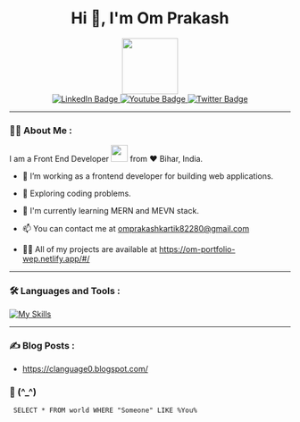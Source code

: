 <h1 align="center">Hi 👋, I'm Om Prakash</h1>

<div id="header" align="center">
  <img src="https://media.giphy.com/media/M9gbBd9nbDrOTu1Mqx/giphy.gif" width="100"/>
</div>

<div id="badges" align="center">
  <a href="https://www.linkedin.com/in/om-prakash-kumar-23507020a/">
    <img src="https://img.shields.io/badge/LinkedIn-blue?style=for-the-badge&logo=linkedin&logoColor=white" alt="LinkedIn Badge"/>
  </a>
  <a href="https://www.youtube.com/@ProgrammingOM">
    <img src="https://img.shields.io/badge/YouTube-red?style=for-the-badge&logo=youtube&logoColor=white" alt="Youtube Badge"/>
  </a>
  <a href="your-twitter-URL">
    <img src="https://img.shields.io/badge/Twitter-blue?style=for-the-badge&logo=twitter&logoColor=white" alt="Twitter Badge"/>
  </a>
</div>
<div id="badges" align="center">
  <img src="https://komarev.com/ghpvc/?username=kom50&style=flat-square&color=blue" alt=""/>
</div>
<hr/>

### :woman_technologist: About Me :

I am a Front End Developer <img src="https://media.giphy.com/media/WUlplcMpOCEmTGBtBW/giphy.gif" width="30"> from :heart: Bihar, India.

- :telescope: I’m working as a frontend developer for building web applications.

- :seedling: Exploring coding problems.

- :seedling: I'm currently learning MERN and MEVN stack.

- :mailbox: You can contact me at omprakashkartik82280@gmail.com
- 👨‍💻 All of my projects are available at https://om-portfolio-wep.netlify.app/#/

<hr/>

### :hammer_and_wrench: Languages and Tools : 
<div>
  
[![My Skills](https://skillicons.dev/icons?i=html,css,js,ts,react,materialui,redux,vue,pinia,nuxtjs,sass,tailwind,nodejs,express,nest,mongodb,firebase,supabase,git,github,postman,vscode,vite,py,docker)](https://skillicons.dev)

  
</div>
<hr/>





### :writing_hand: Blog Posts :
 - https://clanguage0.blogspot.com/


### 🤟 (^_^)
```
 SELECT * FROM world WHERE "Someone" LIKE %You%
